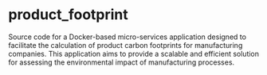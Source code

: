 # product_footprint
Source code for a Docker-based micro-services application designed to facilitate the calculation of product carbon footprints for manufacturing companies. This application aims to provide a scalable and efficient solution for assessing the environmental impact of manufacturing processes.
